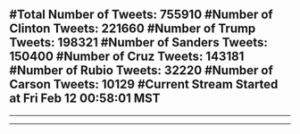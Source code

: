 #Total Number of Tweets: 755910 
#Number of Clinton Tweets: 221660
#Number of Trump Tweets: 198321
#Number of Sanders Tweets: 150400
#Number of Cruz Tweets: 143181
#Number of Rubio Tweets: 32220
#Number of Carson Tweets: 10129
#Current Stream Started at Fri Feb 12 00:58:01 MST
---
---
---
